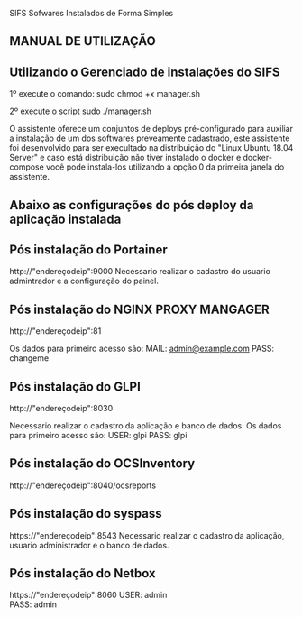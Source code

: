 SIFS
Sofwares Instalados de Forma Simples

## MANUAL DE UTILIZAÇÃO

## Utilizando o Gerenciado de instalações do SIFS
1º execute o comando:
sudo chmod +x manager.sh

2º execute o script
sudo ./manager.sh

O assistente oferece um conjuntos de deploys pré-configurado para auxiliar a instalação de um dos softwares preveamente cadastrado, este assistente foi desenvolvido para ser execultado na distribuição do "Linux Ubuntu 18.04 Server" e caso está distribuição não tiver instalado o docker e docker-compose você pode instala-los utilizando a opção 0 da primeira janela do assistente.

## Abaixo as configurações do pós deploy da aplicação instalada

## Pós instalação do Portainer
http://"endereçodeip":9000
Necessario realizar o cadastro do usuario admintrador e a configuração do painel.

## Pós instalação do NGINX PROXY MANGAGER
http://"endereçodeip":81

Os dados para primeiro acesso são:
MAIL: admin@example.com
PASS: changeme

## Pós instalação do GLPI
http://"endereçodeip":8030

Necessario realizar o cadastro da aplicação e banco de dados.
Os dados para primeiro acesso são:
USER: glpi
PASS: glpi

## Pós instalação do OCSInventory
http://"endereçodeip":8040/ocsreports

## Pós instalação do syspass
https://"endereçodeip":8543
Necessario realizar o cadastro da aplicação, usuario administrador e o banco de dados.

## Pós instalação do Netbox
https://"endereçodeip":8060
USER: admin  
PASS: admin
